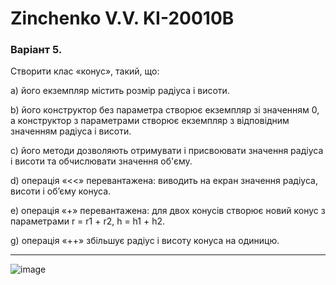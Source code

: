 # Zinchenko V.V. KI-20010B

### Варіант 5.

Створити клас «конус», такий, що:

а) його екземпляр містить розмір радіуса і висоти.

b) його конструктор без параметра створює екземпляр зі значенням 0, а
конструктор з параметрами створює екземпляр з відповідним значенням
радіуса і висоти.

c) його методи дозволяють отримувати і присвоювати значення радіуса і
висоти та обчислювати значення об'єму.

d) операція «<<» перевантажена: виводить на екран значення радіуса,
висоти і об’єму конуса.

e) операція «+» перевантажена: для двох конусів створює новий конус з
параметрами r = r1 + r2, h = h1 + h2.

g) операція «++» збільшує радіус і висоту конуса на одиницю.


---

![image](https://user-images.githubusercontent.com/75172188/186700768-424c655d-bf49-458e-be29-53ec30cffc64.png)

